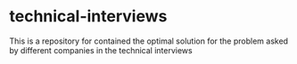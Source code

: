 # technical-interviews
This is a repository for contained the optimal solution for the problem asked by different companies in the technical interviews
